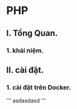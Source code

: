 # PHP 


## I. Tổng Quan.
### 1. khái niệm.


## II. cài đặt.
### 1. cài đặt trên Docker.
'''
asdasdasd
'''
